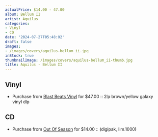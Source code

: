 ```yaml
---
actualPrice: $14.00 - 47.00
album: Bellum II
artist: Aquilus
categories:
- Vinyl
- CD
date: '2024-07-27T05:48:02'
draft: false
images:
- /images/covers/aquilus-bellum_ii.jpg
inStock: true
thumbnailImage: /images/covers/aquilus-bellum_ii-thumb.jpg
title: Aquilus - Bellum II
---
```


## Vinyl
* Purchase from [Blast Beats Vinyl](https://blastbeatsvinyl.com/products/aquilus-bellum-ii-2lp-brown-yellow-galaxy-vinyl-dlp) for $47.00 :: 2lp brown/yellow galaxy vinyl dlp
## CD
* Purchase from [Out Of Season](https://www.outofseasonlabel.com/products/aquilus-bellum-ii-cd-digipak-lim1000) for $14.00 :: (digipak, lim.1000)
